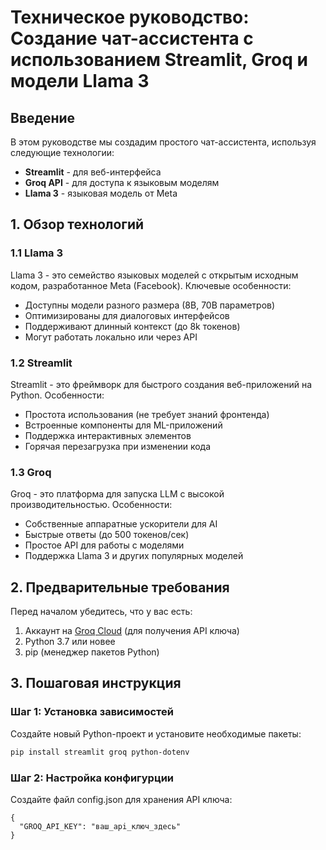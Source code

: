 # Техническое руководство: Создание чат-ассистента с использованием Streamlit, Groq и модели Llama 3

## Введение

В этом руководстве мы создадим простого чат-ассистента, используя следующие технологии:
- **Streamlit** - для веб-интерфейса
- **Groq API** - для доступа к языковым моделям
- **Llama 3** - языковая модель от Meta

## 1. Обзор технологий

### 1.1 Llama 3
Llama 3 - это семейство языковых моделей с открытым исходным кодом, разработанное Meta (Facebook). Ключевые особенности:
- Доступны модели разного размера (8B, 70B параметров)
- Оптимизированы для диалоговых интерфейсов
- Поддерживают длинный контекст (до 8k токенов)
- Могут работать локально или через API

### 1.2 Streamlit
Streamlit - это фреймворк для быстрого создания веб-приложений на Python. Особенности:
- Простота использования (не требует знаний фронтенда)
- Встроенные компоненты для ML-приложений
- Поддержка интерактивных элементов
- Горячая перезагрузка при изменении кода

### 1.3 Groq
Groq - это платформа для запуска LLM с высокой производительностью. Особенности:
- Собственные аппаратные ускорители для AI
- Быстрые ответы (до 500 токенов/сек)
- Простое API для работы с моделями
- Поддержка Llama 3 и других популярных моделей

## 2. Предварительные требования

Перед началом убедитесь, что у вас есть:
1. Аккаунт на [Groq Cloud](https://console.groq.com/) (для получения API ключа)
2. Python 3.7 или новее
3. pip (менеджер пакетов Python)

## 3. Пошаговая инструкция

### Шаг 1: Установка зависимостей

Создайте новый Python-проект и установите необходимые пакеты:

```bash
pip install streamlit groq python-dotenv
```
### Шаг 2: Настройка конфигурции 

Создайте файл config.json для хранения API ключа:
```
{
  "GROQ_API_KEY": "ваш_api_ключ_здесь"
}
```
